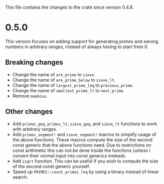 This file contains the changes to the crate since version 0.4.8.

# 0.5.0

This version focuses on adding support for generating primes and sieving numbers in arbitrary ranges, instead of always having to start from 0.

## Breaking changes
 - Change the name of `are_prime` to `sieve`.
 - Change the name of `are_prime_below` to `sieve_lt`.
 - Change the name of `largest_prime_leq` to `previous_prime`.
 - Change the name of `smallest_prime_lt` to `next_prime`.
 - Remove `moebius`.

## Other changes

 - Add `primes_geq`, `primes_lt`, `sieve_geq`, and `sieve_lt` functions to work with arbitrary ranges.
 - Add `primes_segment!` and `sieve_segment!` macros to simplify usage of the above functions. These macros compute the size of the second const generic that the above functions need. Due to restrictions on const arithmetic this can not be done inside the functions (unless I convert their normal input into const generics instead).
 - Add `isqrt` function. This can be useful if you wish to compute the size of the second const generic yourself.
 - Speed up `PRIMES::count_primes_leq` by using a binary instead of linear search.
